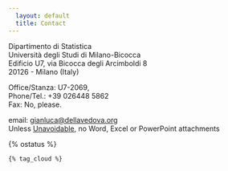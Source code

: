 ```yaml
---
  layout: default
  title: Contact
---
```



Dipartimento di Statistica     
Università degli Studi di Milano-Bicocca    
Edificio U7, via Bicocca degli Arcimboldi 8     
20126 - Milano (Italy)    


Office/Stanza: U7-2069,  
Phone/Tel.: +39 026448 5862  
Fax: No, please.


email: [gianluca@dellavedova.org](mailto://gianluca@dellavedova.org)  
Unless [Unavoidable](http://www.fsf.org/philosophy/no-word-attachments.html),
no Word, Excel or PowerPoint attachments

{% ostatus %}

    {% tag_cloud %}

